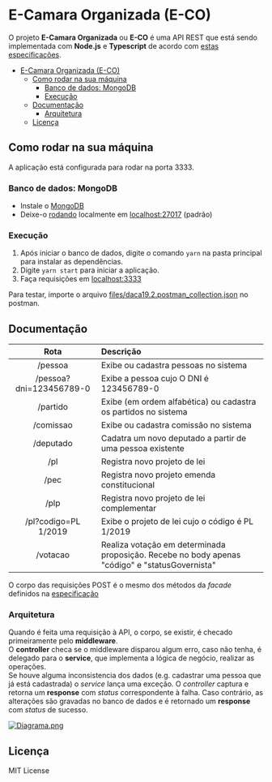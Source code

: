 # E-Camara Organizada (E-CO)

O projeto **E-Camara Organizada** ou **E-CO** é uma API REST que está sendo implementada com **Node.js** e **Typescript** de acordo com [estas especificações](https://docs.google.com/document/d/e/2PACX-1vRMP1dmmr6DpXQECabYiR_pboa4P_XiXEywRX_wntWL0ego4KHlH25_Vsv0HB0_Io4nXn4lNI0eEaXU/pub).

- [E-Camara Organizada (E-CO)](#e-camara-organizada-e-co)
  - [Como rodar na sua máquina](#como-rodar-na-sua-m%c3%a1quina)
    - [Banco de dados: MongoDB](#banco-de-dados-mongodb)
    - [Execução](#execu%c3%a7%c3%a3o)
  - [Documentação](#documenta%c3%a7%c3%a3o)
    - [Arquitetura](#arquitetura)
  - [Licença](#licen%c3%a7a)

## Como rodar na sua máquina

A aplicação está configurada para rodar na porta 3333.

### Banco de dados: MongoDB

- Instale o [MongoDB](https://docs.mongodb.com/manual/installation/#tutorial-installation)
- Deixe-o [rodando](https://docs.mongodb.com/manual/tutorial/manage-mongodb-processes/#start-mongod-processes) localmente em [localhost:27017](http://www.localhost:27017/) (padrão)

### Execução

1. Após iniciar o banco de dados, digite o comando `yarn` na pasta principal para instalar as dependências.
2. Digite `yarn start` para iniciar a aplicação.
3. Faça requisições em [localhost:3333](http://www.localhost:3333/)

Para testar, importe o arquivo [files/daca19.2.postman_collection.json](https://github.com/filipegl/e-co/blob/master/files/daca19.2.postman_collection.json) no postman.

## Documentação

|          Rota           | Descrição                                                                                      |
| :---------------------: | :--------------------------------------------------------------------------------------------- |
|         /pessoa         | Exibe ou cadastra pessoas no sistema                                                           |
| /pessoa?dni=123456789-0 | Exibe a pessoa cujo O DNI é 123456789-0                                                        |
|        /partido         | Exibe (em ordem alfabética) ou cadastra os partidos no sistema                                 |
|        /comissao        | Exibe ou cadastra comissão no sistema                                                          |
|        /deputado        | Cadatra um novo deputado a partir de uma pessoa existente                                      |
|           /pl           | Registra novo projeto de lei                                                                   |
|          /pec           | Registra novo projeto emenda constitucional                                                    |
|          /plp           | Registra novo projeto de lei complementar                                                      |
|  /pl?codigo=PL 1/2019   | Exibe o projeto de lei cujo o código é PL 1/2019                                               |
|        /votacao         | Realiza votação em determinada proposição. Recebe no body apenas "código" e "statusGovernista" |

O corpo das requisições POST é o mesmo dos métodos da _facade_ definidos na [especificação](https://docs.google.com/document/d/e/2PACX-1vRMP1dmmr6DpXQECabYiR_pboa4P_XiXEywRX_wntWL0ego4KHlH25_Vsv0HB0_Io4nXn4lNI0eEaXU/pub)

### Arquitetura

Quando é feita uma requisição à API, o corpo, se existir, é checado primeiramente pelo **middleware**.\
O **controller** checa se o middleware disparou algum erro, caso não tenha, é delegado para o **service**, que implementa a lógica de negócio, realizar as operações.\
Se houve alguma inconsistencia dos dados (e.g. cadastrar uma pessoa que já está cadastrada) o _service_ lança uma exceção. O _controller_ captura e retorna um **response** com _status_ correspondente à falha. Caso contrário, as alterações são gravadas no banco de dados e é retornado um **response** com _status_ de sucesso.

[![Diagrama.png](https://c.imge.to/2019/08/28/vvN15t.png)](https://imge.to/i/vvN15t)

## Licença

MIT License
